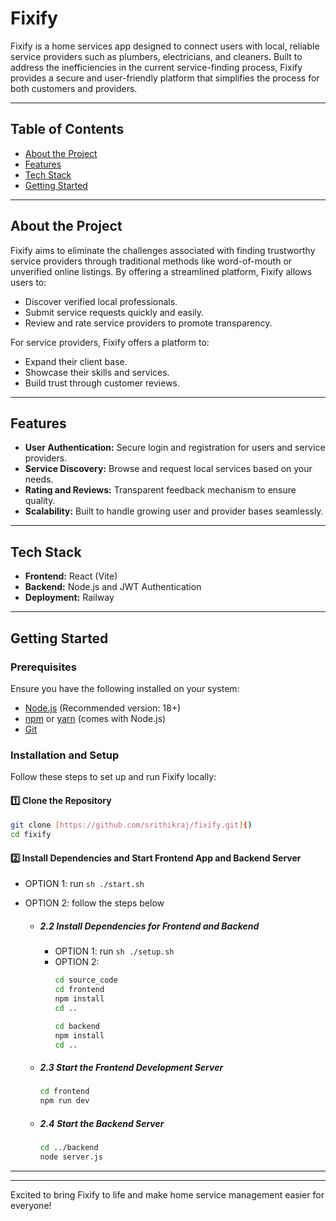 
# Fixify

Fixify is a home services app designed to connect users with local, reliable service providers such as plumbers, electricians, and cleaners. Built to address the inefficiencies in the current service-finding process, Fixify provides a secure and user-friendly platform that simplifies the process for both customers and providers.

---


## Table of Contents
- [About the Project](#about-the-project)
- [Features](#features)
- [Tech Stack](#tech-stack)
- [Getting Started](#getting-started)
---

## About the Project
Fixify aims to eliminate the challenges associated with finding trustworthy service providers through traditional methods like word-of-mouth or unverified online listings. By offering a streamlined platform, Fixify allows users to:
- Discover verified local professionals.
- Submit service requests quickly and easily.
- Review and rate service providers to promote transparency.

For service providers, Fixify offers a platform to:
- Expand their client base.
- Showcase their skills and services.
- Build trust through customer reviews.

---

## Features
- **User Authentication:** Secure login and registration for users and service providers.
- **Service Discovery:** Browse and request local services based on your needs.
- **Rating and Reviews:** Transparent feedback mechanism to ensure quality.
- **Scalability:** Built to handle growing user and provider bases seamlessly.

---

## Tech Stack
- **Frontend:** React (Vite)
- **Backend:** Node.js and JWT Authentication
- **Deployment:** Railway

---

## Getting Started

### Prerequisites
Ensure you have the following installed on your system:
- [Node.js](https://nodejs.org/) (Recommended version: 18+)
- [npm](https://www.npmjs.com/) or [yarn](https://yarnpkg.com/) (comes with Node.js)
- [Git](https://git-scm.com/)

### Installation and Setup
Follow these steps to set up and run Fixify locally:

#### 1️⃣ Clone the Repository
```sh
git clone [https://github.com/srithikraj/fixify.git]()
cd fixify
```

#### 2️⃣ Install Dependencies and Start Frontend App and Backend Server
- OPTION 1: run `sh ./start.sh`
- OPTION 2: follow the steps below

    - ##### 2.2 Install Dependencies for Frontend and Backend
        - OPTION 1: run `sh ./setup.sh`
        - OPTION 2:
            ```sh
            cd source_code
            cd frontend
            npm install
            cd ..

            cd backend
            npm install
            cd ..
            ```

    - ##### 2.3 Start the Frontend Development Server
        ```sh
        cd frontend
        npm run dev
        ```

    - ##### 2.4 Start the Backend Server
        ```sh
        cd ../backend
        node server.js
        ```

---

---

Excited to bring Fixify to life and make home service management easier for everyone!
